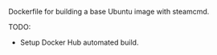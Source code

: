 Dockerfile for building a base Ubuntu image with steamcmd.

TODO:
* Setup Docker Hub automated build.

